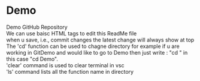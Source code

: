 # Demo
Demo GitHub Repository 
<br>
We can use baisc HTML tags to edit this ReadMe file
<br>
when u save, i.e., commit changes the latest change will always show at top 
<br>
The 'cd' function can be used to chagne directory for example if u are working in GitDemo and would like to go to Demo then just write : "cd <directoryname>" in this case "cd Demo".
<br>
'clear' command is used to clear terminal in vsc 
<br>
'ls' command lists all the function name in directory 